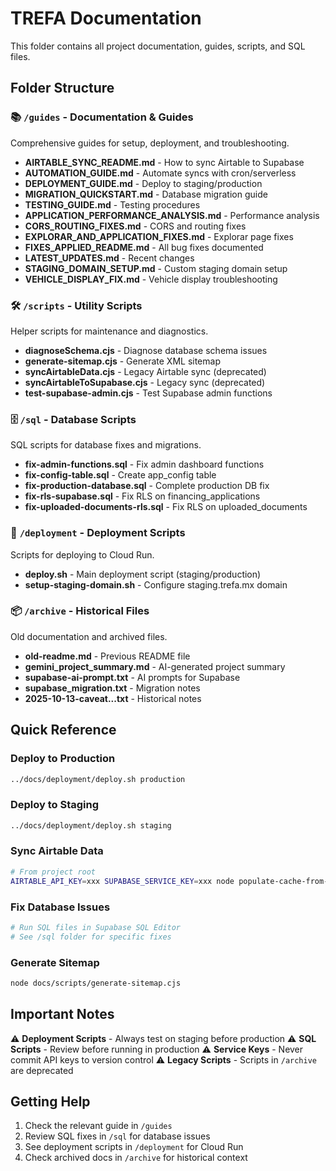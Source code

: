 # TREFA Documentation

This folder contains all project documentation, guides, scripts, and SQL files.

## Folder Structure

### 📚 `/guides` - Documentation & Guides
Comprehensive guides for setup, deployment, and troubleshooting.

- **AIRTABLE_SYNC_README.md** - How to sync Airtable to Supabase
- **AUTOMATION_GUIDE.md** - Automate syncs with cron/serverless
- **DEPLOYMENT_GUIDE.md** - Deploy to staging/production
- **MIGRATION_QUICKSTART.md** - Database migration guide
- **TESTING_GUIDE.md** - Testing procedures
- **APPLICATION_PERFORMANCE_ANALYSIS.md** - Performance analysis
- **CORS_ROUTING_FIXES.md** - CORS and routing fixes
- **EXPLORAR_AND_APPLICATION_FIXES.md** - Explorar page fixes
- **FIXES_APPLIED_README.md** - All bug fixes documented
- **LATEST_UPDATES.md** - Recent changes
- **STAGING_DOMAIN_SETUP.md** - Custom staging domain setup
- **VEHICLE_DISPLAY_FIX.md** - Vehicle display troubleshooting

### 🛠️ `/scripts` - Utility Scripts
Helper scripts for maintenance and diagnostics.

- **diagnoseSchema.cjs** - Diagnose database schema issues
- **generate-sitemap.cjs** - Generate XML sitemap
- **syncAirtableData.cjs** - Legacy Airtable sync (deprecated)
- **syncAirtableToSupabase.cjs** - Legacy sync (deprecated)
- **test-supabase-admin.cjs** - Test Supabase admin functions

### 🗄️ `/sql` - Database Scripts
SQL scripts for database fixes and migrations.

- **fix-admin-functions.sql** - Fix admin dashboard functions
- **fix-config-table.sql** - Create app_config table
- **fix-production-database.sql** - Complete production DB fix
- **fix-rls-supabase.sql** - Fix RLS on financing_applications
- **fix-uploaded-documents-rls.sql** - Fix RLS on uploaded_documents

### 🚀 `/deployment` - Deployment Scripts
Scripts for deploying to Cloud Run.

- **deploy.sh** - Main deployment script (staging/production)
- **setup-staging-domain.sh** - Configure staging.trefa.mx domain

### 📦 `/archive` - Historical Files
Old documentation and archived files.

- **old-readme.md** - Previous README file
- **gemini_project_summary.md** - AI-generated project summary
- **supabase-ai-prompt.txt** - AI prompts for Supabase
- **supabase_migration.txt** - Migration notes
- **2025-10-13-caveat...txt** - Historical notes

## Quick Reference

### Deploy to Production
```bash
../docs/deployment/deploy.sh production
```

### Deploy to Staging
```bash
../docs/deployment/deploy.sh staging
```

### Sync Airtable Data
```bash
# From project root
AIRTABLE_API_KEY=xxx SUPABASE_SERVICE_KEY=xxx node populate-cache-from-airtable.cjs
```

### Fix Database Issues
```bash
# Run SQL files in Supabase SQL Editor
# See /sql folder for specific fixes
```

### Generate Sitemap
```bash
node docs/scripts/generate-sitemap.cjs
```

## Important Notes

⚠️ **Deployment Scripts** - Always test on staging before production
⚠️ **SQL Scripts** - Review before running in production
⚠️ **Service Keys** - Never commit API keys to version control
⚠️ **Legacy Scripts** - Scripts in `/archive` are deprecated

## Getting Help

1. Check the relevant guide in `/guides`
2. Review SQL fixes in `/sql` for database issues
3. See deployment scripts in `/deployment` for Cloud Run
4. Check archived docs in `/archive` for historical context
